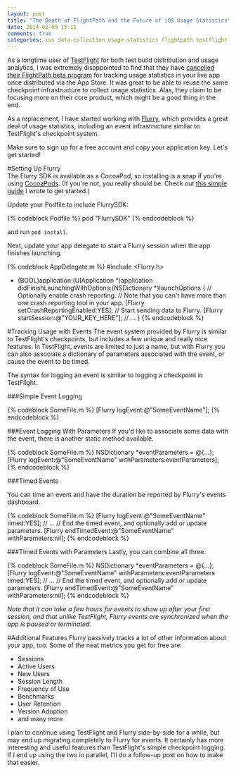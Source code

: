 ```yaml
---
layout: post
title: "The Death of FlightPath and the Future of iOS Usage Statistics"
date: 2014-02-09 15:11
comments: true
categories: ios data-collection usage-statistics flightpath testflight flurry tutorial guide
---
```

As a longtime user of [TestFlight](http://www.testflightapp.com) for both test build distribution and usage analytics, I was extremely disappointed to find that they have [cancelled their FlightPath beta program](http://imgur.com/fcYo5dt) for tracking usage statistics in your live app once distributed via the App Store.  It was great to be able to reuse the same checkpoint infrastructure to collect usage statistics.  Alas, they claim to be focusing more on their core product, which might be a good thing in the end.

As a replacement, I have started working with [Flurry](http://www.flurry.com), which provides a great deal of usage statistics, including an event infrastructure similar to TestFlight's checkpoint system.

Make sure to sign up for a free account and copy your application key.  Let's get started!

<!-- more -->

#Setting Up Flurry  
The Flurry SDK is available as a CocoaPod, so installing is a snap if you're using [CocoaPods](http://www.cocoapods.org).  (If you're not, you really should be.  Check out [this simple guide](../../../../2013/07/29/managing-project-dependencies-in-xcode-an-introduction-to-cocoapods/) I wrote to get started.)

Update your Podfile to include FlurrySDK:

{% codeblock Podfile %}
pod "FlurrySDK"
{% endcodeblock %}

and run `pod install`.

Next, update your app delegate to start a Flurry session when the app finishes launching.

{% codeblock AppDelegate.m %}
#include <Flurry.h>

- (BOOL)application:(UIApplication *)application didFinishLaunchingWithOptions:(NSDictionary *)launchOptions
{
   // Optionally enable crash reporting.
   // Note that you can't have more than one crash reporting tool in your app.
   [Flurry setCrashReportingEnabled:YES];
   // Start sending data to Flurry.
   [Flurry startSession:@"YOUR_KEY_HERE"];
   // ...
}
{% endcodeblock %}

#Tracking Usage with Events
The event system provided by Flurry is similar to TestFlight's checkpoints, but includes a few unique and really nice features.  In TestFlight, events are limited to just a name, but with Flurry you can also associate a dictionary of parameters associated with the event, or cause the event to be timed.

The syntax for logging an event is similar to logging a checkpoint in TestFlight.

###Simple Event Logging

{% codeblock SomeFile.m %}
[Flurry logEvent:@"SomeEventName"];
{% endcodeblock %}

###Event Logging With Parameters
If you'd like to associate some data with the event, there is another static method available.

{% codeblock SomeFile.m %}
NSDictionary *eventParameters = @{...};
[Flurry logEvent:@"SomeEventName" withParameters:eventParameters];
{% endcodeblock %}

###Timed Events

You can time an event and have the duration be reported by Flurry's events dashboard.

{% codeblock SomeFile.m %}
[Flurry logEvent:@"SomeEventName" timed:YES];
// ...
// End the timed event, and optionally add or update parameters.
[Flurry endTimedEvent:@"SomeEventName" withParameters:nil];
{% endcodeblock %}

###Timed Events with Parameters
Lastly, you can combine all three.

{% codeblock SomeFile.m %}
NSDictionary *eventParameters = @{...};
[Flurry logEvent:@"SomeEventName" withParameters:eventParameters timed:YES];
// ...
// End the timed event, and optionally add or update parameters.
[Flurry endTimedEvent:@"SomeEventName" withParameters:nil];
{% endcodeblock %}

*Note that it can take a few hours for events to show up after your first session, and that unlike TestFlight, Flurry events are synchronized when the app is paused or terminated.*

#Additional Features
Flurry passively tracks a lot of other information about your app, too.  Some of the neat metrics you get for free are:

* Sessions
* Active Users
* New Users
* Session Length
* Frequency of Use
* Benchmarks
* User Retention
* Version Adoption
* and many more

I plan to continue using TestFlight and Flurry side-by-side for a while, but may end up migrating completely to Flurry for events.  It certainly has more interesting and useful features than TestFlight's simple checkpoint logging.  If I end up using the two in parallel, I'll do a follow-up post on how to make that easier.